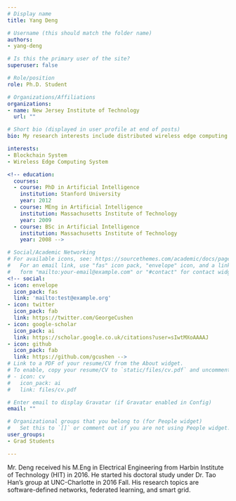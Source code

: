 ```yaml
---
# Display name
title: Yang Deng

# Username (this should match the folder name)
authors:
- yang-deng

# Is this the primary user of the site?
superuser: false

# Role/position
role: Ph.D. Student

# Organizations/Affiliations
organizations:
- name: New Jersey Institute of Technology
  url: ""

# Short bio (displayed in user profile at end of posts)
bio: My research interests include distributed wireless edge computing and blockchain systems.

interests:
- Blockchain System 
- Wireless Edge Computing System

<!-- education:
  courses:
  - course: PhD in Artificial Intelligence
    institution: Stanford University
    year: 2012
  - course: MEng in Artificial Intelligence
    institution: Massachusetts Institute of Technology
    year: 2009
  - course: BSc in Artificial Intelligence
    institution: Massachusetts Institute of Technology
    year: 2008 -->

# Social/Academic Networking
# For available icons, see: https://sourcethemes.com/academic/docs/page-builder/#icons
#   For an email link, use "fas" icon pack, "envelope" icon, and a link in the
#   form "mailto:your-email@example.com" or "#contact" for contact widget.
<!-- social:
- icon: envelope
  icon_pack: fas
  link: 'mailto:test@example.org'
- icon: twitter
  icon_pack: fab
  link: https://twitter.com/GeorgeCushen
- icon: google-scholar
  icon_pack: ai
  link: https://scholar.google.co.uk/citations?user=sIwtMXoAAAAJ
- icon: github
  icon_pack: fab
  link: https://github.com/gcushen -->
# Link to a PDF of your resume/CV from the About widget.
# To enable, copy your resume/CV to `static/files/cv.pdf` and uncomment the lines below.
# - icon: cv
#   icon_pack: ai
#   link: files/cv.pdf

# Enter email to display Gravatar (if Gravatar enabled in Config)
email: ""

# Organizational groups that you belong to (for People widget)
#   Set this to `[]` or comment out if you are not using People widget.
user_groups:
- Grad Students

---
```


Mr. Deng received his M.Eng in Electrical Engineering from Harbin Institute of Technology (HIT) in 2016. He started his doctoral study under Dr. Tao Han’s group at UNC-Charlotte in 2016 Fall. His research topics are software-defined networks, federated learning, and smart grid.

